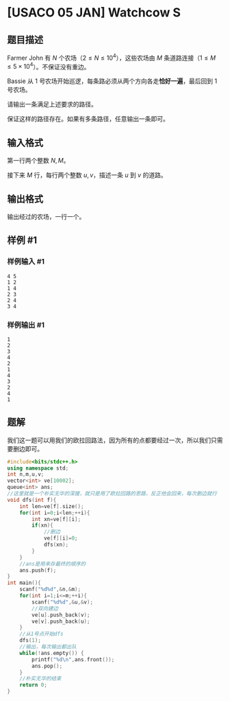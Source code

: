 # [USACO 05 JAN] Watchcow S

## 题目描述

Farmer John 有 $N$ 个农场（$2 \leq N \leq 10^4$），这些农场由 $M$ 条道路连接（$1 \leq M \leq 5 \times 10^4$）。不保证没有重边。

Bassie 从 $1$ 号农场开始巡逻，每条路必须从两个方向各走**恰好一遍**，最后回到 $1$ 号农场。

请输出一条满足上述要求的路径。

保证这样的路径存在。如果有多条路径，任意输出一条即可。

## 输入格式

第一行两个整数 $N,M$。

接下来 $M$ 行，每行两个整数 $u,v$，描述一条 $u$ 到 $v$ 的道路。

## 输出格式

输出经过的农场，一行一个。

## 样例 #1

### 样例输入 #1

```
4 5
1 2
1 4
2 3
2 4
3 4
```

### 样例输出 #1

```
1
2
3
4
2
1
4
3
2
4
1
```


## 题解
我们这一题可以用我们的欧拉回路法，因为所有的点都要经过一次，所以我们只需要删边即可。
```cpp
#include<bits/stdc++.h>
using namespace std;
int n,m,u,v;
vector<int> ve[10002];
queue<int> ans;
//这里就是一个朴实无华的深搜，就只是用了欧拉回路的思路，反正他会回来，每次删边就行
void dfs(int f){
	int len=ve[f].size();
	for(int i=0;i<len;++i){
		int xn=ve[f][i];
		if(xn){
			//删边
			ve[f][i]=0;
			dfs(xn);
		}
	}
  	//ans是用来存最终的顺序的
	ans.push(f);
}
int main(){
	scanf("%d%d",&n,&m);
	for(int i=1;i<=m;++i){
		scanf("%d%d",&u,&v);
  		//双向建边
		ve[u].push_back(v);
		ve[v].push_back(u);
	}
	//从1号点开始dfs
	dfs(1);		
  	//输出，每次输出都出队
	while(!ans.empty()) {
		printf("%d\n",ans.front());
		ans.pop();
	}
  	//朴实无华的结束
	return 0;
}
```